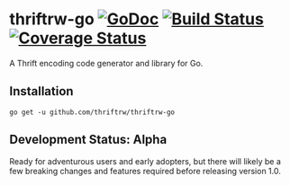 # thriftrw-go [![GoDoc][doc-img]][doc] [![Build Status][ci-img]][ci] [![Coverage Status][cov-img]][cov]

A Thrift encoding code generator and library for Go.

## Installation

`go get -u github.com/thriftrw/thriftrw-go`

## Development Status: Alpha

Ready for adventurous users and early adopters, but there will likely be a few
breaking changes and features required before releasing version 1.0.

[doc-img]: https://godoc.org/github.com/thriftrw/thriftrw-go?status.svg
[doc]: https://godoc.org/github.com/thriftrw/thriftrw-go
[ci-img]: https://travis-ci.org/thriftrw/thriftrw-go.svg?branch=master
[cov-img]: https://coveralls.io/repos/github/thriftrw/thriftrw-go/badge.svg?branch=master
[ci]: https://travis-ci.org/thriftrw/thriftrw-go
[cov]: https://coveralls.io/github/thriftrw/thriftrw-go?branch=master
